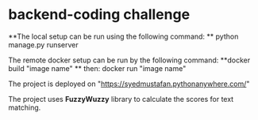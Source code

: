 # backend-coding challenge
**The local setup can be run using the following command:
**
python manage.py runserver

The remote docker setup can be run by the following command:
**docker build "image name"
**
then:
docker run "image name"

The project is deployed on "https://syedmustafan.pythonanywhere.com/"

The project uses **FuzzyWuzzy** library to calculate the scores for text matching. 



